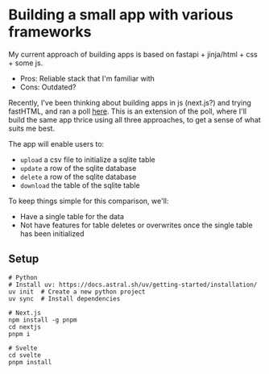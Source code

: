 # Building a small app with various frameworks

My current approach of building apps is based on fastapi + jinja/html + css + some js.
- Pros: Reliable stack that I'm familiar with
- Cons: Outdated?

Recently, I've been thinking about building apps in js (next.js?) and trying fastHTML, and ran a poll [here](https://x.com/eugeneyan/status/1828447283811402006). This is an extension of the poll, where I'll build the same app thrice using all three approaches, to get a sense of what suits me best.

The app will enable users to:
- `upload` a csv file to initialize a sqlite table
- `update` a row of the sqlite database
- `delete` a row of the sqlite database
- `download` the table of the sqlite table

To keep things simple for this comparison, we'll:
- Have a single table for the data
- Not have features for table deletes or overwrites once the single table has been initialized

## Setup
```
# Python
# Install uv: https://docs.astral.sh/uv/getting-started/installation/
uv init  # Create a new python project
uv sync  # Install dependencies

# Next.js
npm install -g pnpm
cd nextjs
pnpm i

# Svelte
cd svelte
pnpm install
```

